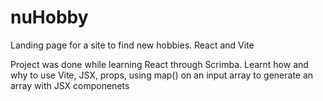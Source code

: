 # nuHobby
Landing page for a site to find new hobbies. React and Vite

Project was done while learning React through Scrimba. Learnt how and why to use Vite, JSX, props, using map() on an input array to 
generate an array with JSX componenets
